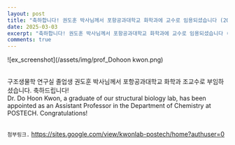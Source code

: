 ```yaml
---
layout: post
title: "축하합니다! 권도훈 박사님께서 포항공과대학교 화학과에 교수로 임용되셨습니다 (2025. 03 임용)"
date: 2025-03-03
excerpt: "축하합니다! 권도훈 박사님께서 포항공과대학교 화학과에 교수로 임용되셨습니다 (2025. 03 임용)"
comments: true
---
```


![ex_screenshot](/assets/img/prof_Dohoon kwon.png)

<br/>
구조생물학 연구실 졸업생 권도훈 박사님께서 포항공과대학교 화학과 조교수로 부임하셨습니다. 축하드립니다!
<br/>
Dr. Do Hoon Kwon, a graduate of our structural biology lab, has been appointed as an Assistant Professor in the Department of Chemistry at POSTECH. Congratulations!
<br/>
<br/>

`첨부링크.`   https://sites.google.com/view/kwonlab-postech/home?authuser=0
